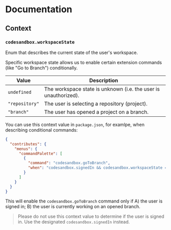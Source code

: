 # Documentation

## Context

### `codesandbox.workspaceState`

Enum that describes the current state of the user's workspace.

Specific workspace state allows us to enable certain extension commands (like "Go to Branch") conditionally.

| Value          | Description                                                     |
| -------------- | --------------------------------------------------------------- |
| `undefined`    | The workspace state is unknown (i.e. the user is unauthorized). |
| `"repository"` | The user is selecting a repository (project).                   |
| `"branch"`     | The user has opened a project on a branch.                      |

You can use this context value in `package.json`, for examlpe, when describing conditional commands:

```json
{
  "contributes": {
    "menus": {
      "commandPalette": [
        {
          "command": "codesandbox.goToBranch",
          "when": "codesandbox.signedIn && codesandbox.workspaceState == branch"
        }
      ]
    }
  }
}
```

This will enable the `codesandbox.goToBranch` command only if A) the user is signed in; B) the user is currently working on an opened branch.

> Please do not use this context value to determine if the user is signed in. Use the designated `codesandbox.signedIn` instead.
